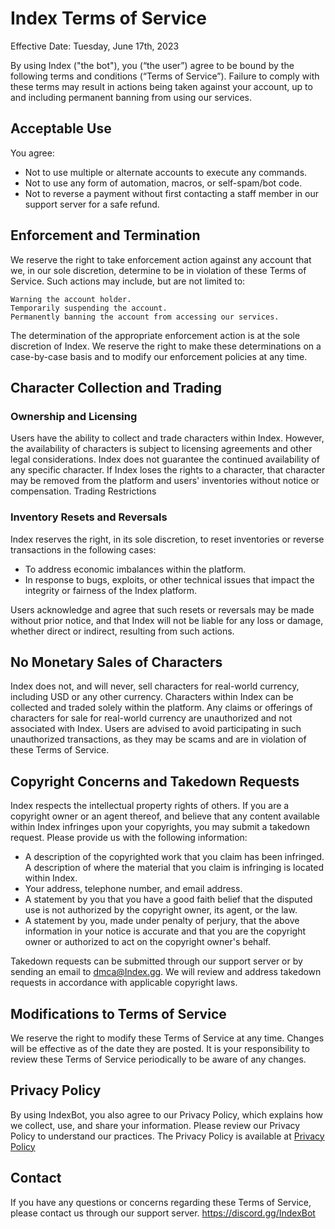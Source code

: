 # Index Terms of Service

Effective Date: Tuesday, June 17th, 2023

By using Index ("the bot"), you (“the user”) agree to be bound by the following terms and conditions (“Terms of Service”). Failure to comply with these terms may result in actions being taken against your account, up to and including permanent banning from using our services.

## Acceptable Use
You agree:

- Not to use multiple or alternate accounts to execute any commands.
- Not to use any form of automation, macros, or self-spam/bot code.
- Not to reverse a payment without first contacting a staff member in our support server for a safe refund.

## Enforcement and Termination

We reserve the right to take enforcement action against any account that we, in our sole discretion, determine to be in violation of these Terms of Service. Such actions may include, but are not limited to:

    Warning the account holder.
    Temporarily suspending the account.
    Permanently banning the account from accessing our services.

The determination of the appropriate enforcement action is at the sole discretion of Index. We reserve the right to make these determinations on a case-by-case basis and to modify our enforcement policies at any time.

## Character Collection and Trading

### Ownership and Licensing

Users have the ability to collect and trade characters within Index. However, the availability of characters is subject to licensing agreements and other legal considerations. Index does not guarantee the continued availability of any specific character. If Index loses the rights to a character, that character may be removed from the platform and users' inventories without notice or compensation.
Trading Restrictions

### Inventory Resets and Reversals

Index reserves the right, in its sole discretion, to reset inventories or reverse transactions in the following cases:

- To address economic imbalances within the platform.
- In response to bugs, exploits, or other technical issues that impact the integrity or fairness of the Index platform.

Users acknowledge and agree that such resets or reversals may be made without prior notice, and that Index will not be liable for any loss or damage, whether direct or indirect, resulting from such actions.

## No Monetary Sales of Characters

Index does not, and will never, sell characters for real-world currency, including USD or any other currency. Characters within Index can be collected and traded solely within the platform. Any claims or offerings of characters for sale for real-world currency are unauthorized and not associated with Index. Users are advised to avoid participating in such unauthorized transactions, as they may be scams and are in violation of these Terms of Service.

## Copyright Concerns and Takedown Requests

Index respects the intellectual property rights of others. If you are a copyright owner or an agent thereof, and believe that any content available within Index infringes upon your copyrights, you may submit a takedown request. Please provide us with the following information:
- A description of the copyrighted work that you claim has been infringed.    A description of where the material that you claim is infringing is located within Index.
- Your address, telephone number, and email address.
- A statement by you that you have a good faith belief that the disputed use is not authorized by the copyright owner, its agent, or the law.
- A statement by you, made under penalty of perjury, that the above information in your notice is accurate and that you are the copyright owner or authorized to act on the copyright owner's behalf.

Takedown requests can be submitted through our support server or by sending an email to dmca@Index.gg. We will review and address takedown requests in accordance with applicable copyright laws.

## Modifications to Terms of Service

We reserve the right to modify these Terms of Service at any time. Changes will be effective as of the date they are posted. It is your responsibility to review these Terms of Service periodically to be aware of any changes.

## Privacy Policy

By using IndexBot, you also agree to our Privacy Policy, which explains how we collect, use, and share your information. Please review our Privacy Policy to understand our practices. The Privacy Policy is available at [Privacy Policy](https://github.com/Indexium/Info/blob/a185c9baaa1636f8f38a0cb99fe808303397a121/Privacy-Policy.md)

## Contact

If you have any questions or concerns regarding these Terms of Service, please contact us through our support server.
https://discord.gg/IndexBot

